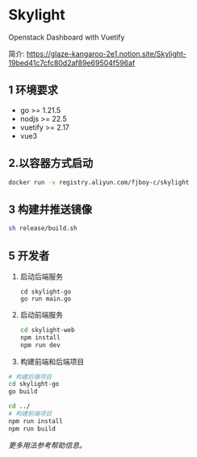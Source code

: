# Skylight

Openstack Dashboard with Vuetify

简介:
https://glaze-kangaroo-2e1.notion.site/Skylight-19bed41c7cfc80d2af89e69504f596af


## 1 环境要求

+ go >= 1.21.5
+ nodjs >= 22.5
+ vuetify >= 2.17
+ vue3

## 2.以容器方式启动

```bash
docker run -v registry.aliyun.com/fjboy-c/skylight
```

## 3 构建并推送镜像

```bash
sh release/build.sh
```

## 5 开发者

1. 启动后端服务
   
   ```
   cd skylight-go
   go run main.go
   ```

2. 启动前端服务
   
   ```bash
   cd skylight-web
   npm install
   npm run dev
   ```

3. 构建前端和后端项目

```bash
# 构建后端项目
cd skylight-go
go build

cd ../
# 构建前端项目
npm run install
npm run build

```

*更多用法参考帮助信息。*
